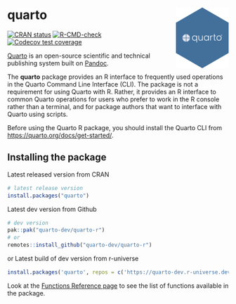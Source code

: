 # quarto <a href="https://quarto-dev.github.io/quarto-r/"><img src="man/figures/logo.png" align="right" height="138" alt="quarto website" /></a>


<!-- badges: start -->
[![CRAN status](https://www.r-pkg.org/badges/version/quarto)](https://CRAN.R-project.org/package=quarto)
[![R-CMD-check](https://github.com/quarto-dev/quarto-r/actions/workflows/R-CMD-check.yaml/badge.svg)](https://github.com/quarto-dev/quarto-r/actions/workflows/R-CMD-check.yaml)
[![Codecov test coverage](https://codecov.io/gh/quarto-dev/quarto-r/branch/main/graph/badge.svg)](https://app.codecov.io/gh/quarto-dev/quarto-r?branch=main)
<!-- badges: end -->

[Quarto](https://quarto.org) is an open-source scientific and technical publishing system built on [Pandoc](https://pandoc.org).

The **quarto** package provides an R interface to frequently used operations in the Quarto Command Line Interface (CLI). The package is not a requirement for using Quarto with R. Rather, it provides an R interface to common Quarto operations for users who prefer to work in the R console rather than a terminal, and for package authors that want to interface with Quarto using scripts.

Before using the Quarto R package, you should install the Quarto CLI from <https://quarto.org/docs/get-started/>.

## Installing the package 

Latest released version from CRAN

```r
# latest release version 
install.packages("quarto")
```

Latest dev version from Github 
```r
# dev version
pak::pak("quarto-dev/quarto-r")
# or
remotes::install_github("quarto-dev/quarto-r")
```

or Latest build of dev version from r-universe 
```r
install.packages('quarto', repos = c('https://quarto-dev.r-universe.dev', 'https://cloud.r-project.org'))
```

Look at the [Functions Reference page](https://quarto-dev.github.io/quarto-r/reference/index.html) to see the list of functions available in the package.
